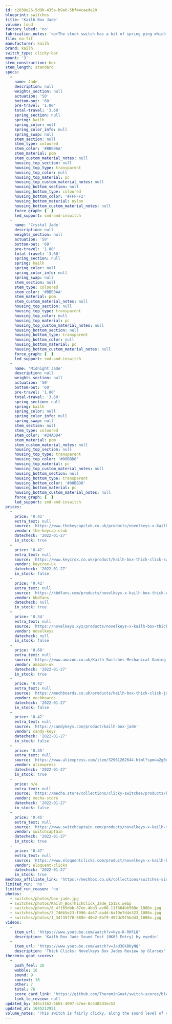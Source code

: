 ```yaml
---
id: c2030e26-5d9b-435a-b9a0-5bf44caede20
blueprint: switches
title: 'Kailh Box Jade'
volume: loud
factory_lubed: 'no'
lubrication_notes: '<p>The stock switch has a bit of spring ping which can be solved by lubing with Krytox 205g0, GPL 105, or something similar. Make sure to avoid the click bar and the click bar contact points.</p>'
film: no-fit
manufacturer: kailh
brand: kailh
switch_type: clicky-bar
mount: '3'
stem_construction: box
stem_length: standard
specs:
  -
    name: Jade
    description: null
    weights_section: null
    actuation: '50'
    bottom-out: '60'
    pre-travel: '1.80'
    total-travel: '3.60'
    spring_section: null
    spring: kailh
    spring_color: null
    spring_color_info: null
    spring_swap: null
    stem_section: null
    stem_type: coloured
    stem_color: '#BBE0AA'
    stem_material: pom
    stem_custom_material_notes: null
    housing_top_section: null
    housing_top_type: transparent
    housing_top_color: null
    housing_top_material: pc
    housing_top_custom_material_notes: null
    housing_bottom_section: null
    housing_bottom_type: coloured
    housing_bottom_color: '#FFFFF2'
    housing_bottom_material: nylon
    housing_bottom_custom_material_notes: null
    force_graph: {  }
    led_support: smd-and-inswitch
  -
    name: 'Crystal Jade'
    description: null
    weights_section: null
    actuation: '50'
    bottom-out: '60'
    pre-travel: '1.80'
    total-travel: '3.60'
    spring_section: null
    spring: kailh
    spring_color: null
    spring_color_info: null
    spring_swap: null
    stem_section: null
    stem_type: coloured
    stem_color: '#BBE0AA'
    stem_material: pom
    stem_custom_material_notes: null
    housing_top_section: null
    housing_top_type: transparent
    housing_top_color: null
    housing_top_material: pc
    housing_top_custom_material_notes: null
    housing_bottom_section: null
    housing_bottom_type: transparent
    housing_bottom_color: null
    housing_bottom_material: pc
    housing_bottom_custom_material_notes: null
    force_graph: {  }
    led_support: smd-and-inswitch
  -
    name: 'Midnight Jade'
    description: null
    weights_section: null
    actuation: '50'
    bottom-out: '60'
    pre-travel: '1.80'
    total-travel: '3.60'
    spring_section: null
    spring: kailh
    spring_color: null
    spring_color_info: null
    spring_swap: null
    stem_section: null
    stem_type: coloured
    stem_color: '#24ADD4'
    stem_material: pom
    stem_custom_material_notes: null
    housing_top_section: null
    housing_top_type: transparent
    housing_top_color: '#00BBD0'
    housing_top_material: pc
    housing_top_custom_material_notes: null
    housing_bottom_section: null
    housing_bottom_type: transparent
    housing_bottom_color: '#00BBD0'
    housing_bottom_material: pc
    housing_bottom_custom_material_notes: null
    force_graph: {  }
    led_support: smd-and-inswitch
prices:
  -
    price: '0.41'
    extra_text: null
    source: 'https://www.thekeycapclub.co.uk/products/novelkeys-x-kailh-box-thick-click-switches?_pos=1&_psq=jade&_ss=e&_v=1.0&variant=39983038398662'
    vendor: the-keycap-club
    datecheck: '2022-01-27'
    in_stock: true
  -
    price: '0.42'
    extra_text: null
    source: 'https://www.keycrox.co.uk/product/kailh-box-thick-click-switches'
    vendor: keycrox-uk
    datecheck: '2022-01-27'
    in_stock: false
  -
    price: '0.42'
    extra_text: null
    source: 'https://kbdfans.com/products/novelkeys-x-kailh-box-thick-clicks-navy-jade'
    vendor: kbdfans
    datecheck: null
    in_stock: true
  -
    price: '0.34'
    extra_text: null
    source: 'https://novelkeys.xyz/products/novelkeys-x-kailh-box-thick-clicks?variant=3747938205736'
    vendor: novelkeys
    datecheck: null
    in_stock: false
  -
    price: '0.68'
    extra_text: null
    source: 'https://www.amazon.co.uk/Kailh-Switches-Mechanical-Gaming-Keyboards/dp/B0841HQFCL?th=1'
    vendor: amazon-uk
    datecheck: '2022-01-27'
    in_stock: true
  -
    price: '0.42'
    extra_text: null
    source: 'https://mechboards.co.uk/products/kailh-box-thick-click-jade'
    vendor: mechboards
    datecheck: '2022-01-27'
    in_stock: false
  -
    price: '0.42'
    extra_text: null
    source: 'https://candykeys.com/product/kailh-box-jade'
    vendor: candy-keys
    datecheck: '2022-01-27'
    in_stock: false
  -
    price: '0.45'
    extra_text: null
    source: 'https://www.aliexpress.com/item/32961262644.html?spm=a2g0o.search0307.0.0.5cc3159byhBj0M&algo_pvid=791f9feb-ddc7-4d54-81d7-041b3eedd3aa&algo_exp_id=791f9feb-ddc7-4d54-81d7-041b3eedd3aa-5'
    vendor: aliexpress
    datecheck: '2022-01-27'
    in_stock: true
  -
    price: n/a
    extra_text: null
    source: 'https://mecha.store/collections/clicky-switches/products/kailh-box-jade-clicky-switches'
    vendor: mecha-store
    datecheck: '2022-01-27'
    in_stock: false
  -
    price: '0.45'
    extra_text: null
    source: 'https://www.switchcaptain.com/products/novelkeys-x-kailh-thick-click-box-jade?variant=40611155476653'
    vendor: switchcaptain
    datecheck: '2022-01-27'
    in_stock: true
  -
    price: '0.47'
    extra_text: null
    source: 'https://www.eloquentclicks.com/product/novelkeys-x-kailh-box-jade-switch/'
    vendor: eloquent-clicks
    datecheck: '2022-01-27'
    in_stock: true
mechbox_affiliate_link: 'https://mechbox.co.uk/collections/switches-singles/products/novelkeys-x-kailh-box-thick-click-jade-switch?variant=11528440086570'
limited_run: 'no'
limited_run_reason: 'no'
photos:
  - switches/photos/box-jade.jpg
  - switches/photos/Kailh_BoxThickClick_Jade_1512x.webp
  - switches/photos/8_4f169dbb-87ee-4bb3-ae06-11f664bb580e_1080x.jpg
  - switches/photos/3_74665e23-f096-4a67-aadd-6a19e7d4e323_1080x.jpg
  - switches/photos/1_34f35f70-889e-40e2-8bf9-492dc9f5bd43_1080x.jpg
videos:
  -
    item_url: 'https://www.youtube.com/watch?v=kye-K-RHFL8'
    description: 'Kailh Box Jade Sound Test (NK65 Entry) by eyedin'
  -
    item_url: 'https://www.youtube.com/watch?v=JaU3GkBKyNQ'
    description: 'Thick Clicks: Novelkeys Box Jades Review by Glarses'
theremin_goat_scores:
  -
    push_feel: 28
    wobble: 16
    sound: 9
    context: 16
    other: 7
    total: 76
    score_card_link: 'https://github.com/ThereminGoat/switch-scores/blob/master/Kailh%20Box%20Jade.pdf'
    link_to_review: null
updated_by: 346c3162-6b01-4097-b7ee-8c4482d3ec52
updated_at: 1645212951
volume_notes: 'This switch is fairly clicky, along the sound level of clicking a pen open and closed with each key press.'
---
```

